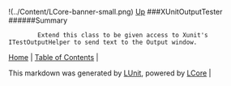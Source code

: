 !(../Content/LCore-banner-small.png)
[Up](../LUnit.md)
###XUnitOutputTester
######Summary

            Extend this class to be given access to Xunit's ITestOutputHelper to send text to the Output window.
            

[Home](../../README.md) | [Table of Contents](../../TableOfContents.md) | 


This markdown was generated by [LUnit](https://github.com/CodeSingularity/LUnit), powered by [LCore](https://github.com/CodeSingularity/LCore) | 

